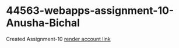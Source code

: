 # 44563-webapps-assignment-10-Anusha-Bichal
Created Assignment-10
[render account link](https://f2wb96bichal.onrender.com)